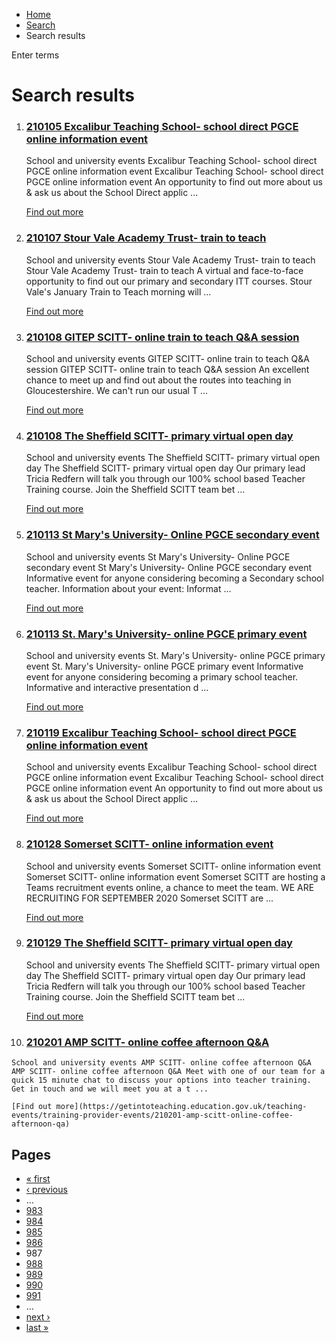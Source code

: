 *   [Home](/)
*   [Search](/search)
*   Search results

Enter terms 

Search results
==============

1.  ### [210105 Excalibur Teaching School- school direct PGCE online information event](https://getintoteaching.education.gov.uk/teaching-events/training-provider-events/210105-excalibur-teaching-school-school-direct-pgce-online-information-event)
    
    School and university events Excalibur Teaching School- school direct PGCE online information event Excalibur Teaching School- school direct PGCE online information event An opportunity to find out more about us & ask us about the School Direct applic ...
    
    [Find out more](https://getintoteaching.education.gov.uk/teaching-events/training-provider-events/210105-excalibur-teaching-school-school-direct-pgce-online-information-event)
    
2.  ### [210107 Stour Vale Academy Trust- train to teach](https://getintoteaching.education.gov.uk/teaching-events/training-provider-events/210107-stour-vale-academy-trust-train-to-teach)
    
    School and university events Stour Vale Academy Trust- train to teach Stour Vale Academy Trust- train to teach A virtual and face-to-face opportunity to find out our primary and secondary ITT courses. Stour Vale's January Train to Teach morning will ...
    
    [Find out more](https://getintoteaching.education.gov.uk/teaching-events/training-provider-events/210107-stour-vale-academy-trust-train-to-teach)
    
3.  ### [210108 GITEP SCITT- online train to teach Q&A session](https://getintoteaching.education.gov.uk/teaching-events/training-provider-events/210108-gitep-scitt-online-train-to-teach-qa-session)
    
    School and university events GITEP SCITT- online train to teach Q&A session GITEP SCITT- online train to teach Q&A session An excellent chance to meet up and find out about the routes into teaching in Gloucestershire. We can't run our usual T ...
    
    [Find out more](https://getintoteaching.education.gov.uk/teaching-events/training-provider-events/210108-gitep-scitt-online-train-to-teach-qa-session)
    
4.  ### [210108 The Sheffield SCITT- primary virtual open day](https://getintoteaching.education.gov.uk/teaching-events/training-provider-events/210108-the-sheffield-scitt-primary-virtual-open-day)
    
    School and university events The Sheffield SCITT- primary virtual open day The Sheffield SCITT- primary virtual open day Our primary lead Tricia Redfern will talk you through our 100% school based Teacher Training course. Join the Sheffield SCITT team bet ...
    
    [Find out more](https://getintoteaching.education.gov.uk/teaching-events/training-provider-events/210108-the-sheffield-scitt-primary-virtual-open-day)
    
5.  ### [210113 St Mary's University- Online PGCE secondary event](https://getintoteaching.education.gov.uk/teaching-events/training-provider-events/210113-st-marys-university-online-pgce-secondary-event)
    
    School and university events St Mary's University- Online PGCE secondary event St Mary's University- Online PGCE secondary event Informative event for anyone considering becoming a Secondary school teacher. Information about your event: Informat ...
    
    [Find out more](https://getintoteaching.education.gov.uk/teaching-events/training-provider-events/210113-st-marys-university-online-pgce-secondary-event)
    
6.  ### [210113 St. Mary's University- online PGCE primary event](https://getintoteaching.education.gov.uk/teaching-events/training-provider-events/210113-st-marys-university-online-pgce-primary-event)
    
    School and university events St. Mary's University- online PGCE primary event St. Mary's University- online PGCE primary event Informative event for anyone considering becoming a primary school teacher. Informative and interactive presentation d ...
    
    [Find out more](https://getintoteaching.education.gov.uk/teaching-events/training-provider-events/210113-st-marys-university-online-pgce-primary-event)
    
7.  ### [210119 Excalibur Teaching School- school direct PGCE online information event](https://getintoteaching.education.gov.uk/teaching-events/training-provider-events/210119-excalibur-teaching-school-school-direct-pgce-online-information-event)
    
    School and university events Excalibur Teaching School- school direct PGCE online information event Excalibur Teaching School- school direct PGCE online information event An opportunity to find out more about us & ask us about the School Direct applic ...
    
    [Find out more](https://getintoteaching.education.gov.uk/teaching-events/training-provider-events/210119-excalibur-teaching-school-school-direct-pgce-online-information-event)
    
8.  ### [210128 Somerset SCITT- online information event](https://getintoteaching.education.gov.uk/teaching-events/training-provider-events/210128-somerset-scitt-online-information-event)
    
    School and university events Somerset SCITT- online information event Somerset SCITT- online information event Somerset SCITT are hosting a Teams recruitment events online, a chance to meet the team. WE ARE RECRUITING FOR SEPTEMBER 2020 Somerset SCITT are ...
    
    [Find out more](https://getintoteaching.education.gov.uk/teaching-events/training-provider-events/210128-somerset-scitt-online-information-event)
    
9.  ### [210129 The Sheffield SCITT- primary virtual open day](https://getintoteaching.education.gov.uk/teaching-events/training-provider-events/210129-the-sheffield-scitt-primary-virtual-open-day)
    
    School and university events The Sheffield SCITT- primary virtual open day The Sheffield SCITT- primary virtual open day Our primary lead Tricia Redfern will talk you through our 100% school based Teacher Training course. Join the Sheffield SCITT team bet ...
    
    [Find out more](https://getintoteaching.education.gov.uk/teaching-events/training-provider-events/210129-the-sheffield-scitt-primary-virtual-open-day)
    
10.  ### [210201 AMP SCITT- online coffee afternoon Q&A](https://getintoteaching.education.gov.uk/teaching-events/training-provider-events/210201-amp-scitt-online-coffee-afternoon-qa)
    
    School and university events AMP SCITT- online coffee afternoon Q&A AMP SCITT- online coffee afternoon Q&A Meet with one of our team for a quick 15 minute chat to discuss your options into teacher training. Get in touch and we will meet you at a t ...
    
    [Find out more](https://getintoteaching.education.gov.uk/teaching-events/training-provider-events/210201-amp-scitt-online-coffee-afternoon-qa)
    

Pages
-----

*   [« first](/search/site "Go to first page")
*   [‹ previous](/search/site?page=985 "Go to previous page")
*   …
*   [983](/search/site?page=982 "Go to page 983")
*   [984](/search/site?page=983 "Go to page 984")
*   [985](/search/site?page=984 "Go to page 985")
*   [986](/search/site?page=985 "Go to page 986")
*   987
*   [988](/search/site?page=987 "Go to page 988")
*   [989](/search/site?page=988 "Go to page 989")
*   [990](/search/site?page=989 "Go to page 990")
*   [991](/search/site?page=990 "Go to page 991")
*   …
*   [next ›](/search/site?page=987 "Go to next page")
*   [last »](/search/site?page=1032 "Go to last page")